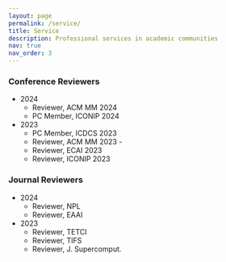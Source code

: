 ```yaml
---
layout: page
permalink: /service/
title: Service
description: Professional services in academic communities
nav: true
nav_order: 3
---
```


### Conference Reviewers

- 2024
  - Reviewer, ACM MM 2024
  - PC Member, ICONIP 2024
- 2023
  - PC Member, ICDCS 2023
  - Reviewer, ACM MM 2023  - 
  - Reviewer, ECAI 2023
  - Reviewer, ICONIP 2023

### Journal Reviewers

- 2024
  - Reviewer, NPL
  - Reviewer, EAAI
- 2023
  - Reviewer, TETCI
  - Reviewer, TIFS
  - Reviewer, J. Supercomput.


<!-- ### Tutorial

- 2020
  - Tutorial Speaker, IJCAI 2020 -->